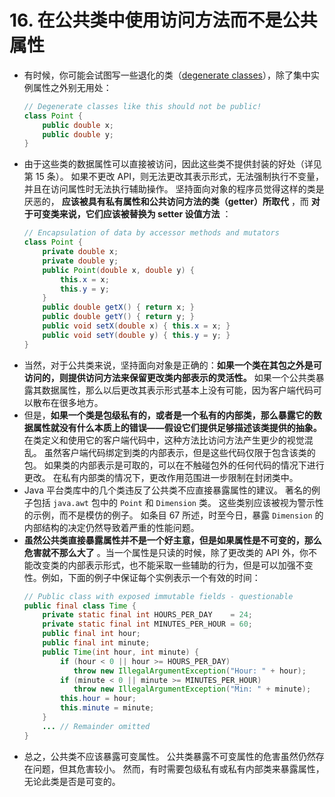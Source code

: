 # 16. 在公共类中使用访问方法而不是公共属性

-   有时候，你可能会试图写一些退化的类（[degenerate classes](https://stackoverflow.com/questions/6810982/what-is-a-degenerate-class)），除了集中实例属性之外别无用处：
    ```java
    // Degenerate classes like this should not be public!
    class Point {
        public double x;
        public double y;
    }
    ```
-   由于这些类的数据属性可以直接被访问，因此这些类不提供封装的好处（详见第 15 条）。 如果不更改 API，则无法更改其表示形式，无法强制执行不变量，并且在访问属性时无法执行辅助操作。 坚持面向对象的程序员觉得这样的类是厌恶的， **应该被具有私有属性和公共访问方法的类（getter）所取代** ，而 **对于可变类来说，它们应该被替换为 setter 设值方法** ：
    ```java
    // Encapsulation of data by accessor methods and mutators
    class Point {
        private double x;
        private double y;
        public Point(double x, double y) {
            this.x = x;
            this.y = y;
        }
        public double getX() { return x; }
        public double getY() { return y; }
        public void setX(double x) { this.x = x; }
        public void setY(double y) { this.y = y; }
    }
    ```
-   当然，对于公共类来说，坚持面向对象是正确的：**如果一个类在其包之外是可访问的，则提供访问方法来保留更改类内部表示的灵活性。** 如果一个公共类暴露其数据属性，那么以后更改其表示形式基本上没有可能，因为客户端代码可以散布在很多地方。
-   但是，**如果一个类是包级私有的，或者是一个私有的内部类，那么暴露它的数据属性就没有什么本质上的错误——假设它们提供足够描述该类提供的抽象。** 在类定义和使用它的客户端代码中，这种方法比访问方法产生更少的视觉混乱。 虽然客户端代码绑定到类的内部表示，但是这些代码仅限于包含该类的包。 如果类的内部表示是可取的，可以在不触碰包外的任何代码的情况下进行更改。 在私有内部类的情况下，更改作用范围进一步限制在封闭类中。
-   Java 平台类库中的几个类违反了公共类不应直接暴露属性的建议。 著名的例子包括 `java.awt` 包中的 `Point` 和 `Dimension` 类。 这些类别应该被视为警示性的示例，而不是模仿的例子。 如条目 67 所述，时至今日，暴露 `Dimension` 的内部结构的决定仍然导致着严重的性能问题。
-   **虽然公共类直接暴露属性并不是一个好主意，但是如果属性是不可变的，那么危害就不那么大了** 。当一个属性是只读的时候，除了更改类的 API 外，你不能改变类的内部表示形式，也不能采取一些辅助的行为，但是可以加强不变性。例如，下面的例子中保证每个实例表示一个有效的时间：
    ```java
    // Public class with exposed immutable fields - questionable
    public final class Time {
        private static final int HOURS_PER_DAY    = 24;
        private static final int MINUTES_PER_HOUR = 60;
        public final int hour;
        public final int minute;
        public Time(int hour, int minute) {
            if (hour < 0 || hour >= HOURS_PER_DAY)
               throw new IllegalArgumentException("Hour: " + hour);
            if (minute < 0 || minute >= MINUTES_PER_HOUR)
               throw new IllegalArgumentException("Min: " + minute);
            this.hour = hour;
            this.minute = minute;
        }
        ... // Remainder omitted
    }
    ```
-   总之，公共类不应该暴露可变属性。 公共类暴露不可变属性的危害虽然仍然存在问题，但其危害较小。 然而，有时需要包级私有或私有内部类来暴露属性，无论此类是否是可变的。
